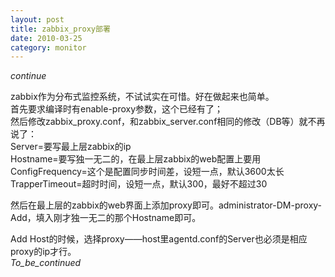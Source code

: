 ```yaml
---
layout: post
title: zabbix_proxy部署
date: 2010-03-25
category: monitor
---
```


_continue_
    
zabbix作为分布式监控系统，不试试实在可惜。好在做起来也简单。    
首先要求编译时有enable-proxy参数，这个已经有了；    
然后修改zabbix_proxy.conf，和zabbix_server.conf相同的修改（DB等）就不再说了：    
Server=要写最上层zabbix的ip    
Hostname=要写独一无二的，在最上层zabbix的web配置上要用    
ConfigFrequency=这个是配置同步时间差，设短一点，默认3600太长    
TrapperTimeout=超时时间，设短一点，默认300，最好不超过30    
    
然后在最上层的zabbix的web界面上添加proxy即可。administrator-DM-proxy-Add，填入刚才独一无二的那个Hostname即可。    
    
Add Host的时候，选择proxy——host里agentd.conf的Server也必须是相应proxy的ip才行。    
_To_be_continued_    

